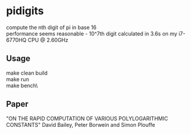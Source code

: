# pidigits

compute the nth digit of pi in base 16\
performance seems reasonable - 10^7th digit calculated in 3.6s on my i7-6770HQ CPU @ 2.60GHz

## Usage
make clean build\
make run\
make bench\

## Paper
"ON THE RAPID COMPUTATION OF VARIOUS POLYLOGARITHMIC CONSTANTS" David Bailey, Peter Borwein and Simon Plouffe
